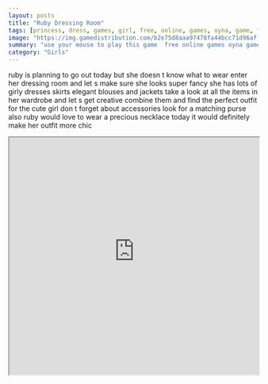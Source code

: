 ```yaml
---
layout: posts
title: "Ruby Dressing Room"
tags: [princess, dress, games, girl, free, online, games, oyna, game, free, games, play, play, games]
image: "https://img.gamedistribution.com/b2e75d8aaa97478fa44bcc71d96affb6.jpg"
summary: "use your mouse to play this game  free online games oyna game free games play play games"
category: "Girls"
---
```


ruby is planning to go out today but she doesn t know what to wear enter her dressing room and let s make sure she looks super fancy she has lots of girly dresses skirts elegant blouses and jackets take a look at all the items in her wardrobe and let s get creative combine them and find the perfect outfit for the cute girl don t forget about accessories look for a matching purse also ruby would love to wear a precious necklace today it would definitely make her outfit more chic

<iframe width="100%" height="480px;" src="https://html5.gamedistribution.com/b2e75d8aaa97478fa44bcc71d96affb6/"></iframe>